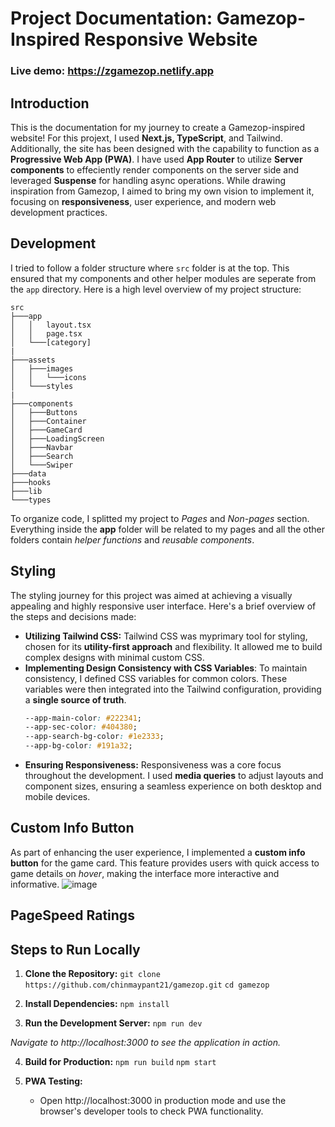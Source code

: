 # Project Documentation: Gamezop-Inspired Responsive Website

 ### Live demo: https://zgamezop.netlify.app
 
## Introduction
This is the documentation for my journey to create a Gamezop-inspired website! For this projext, I used **Next.js, TypeScript**, and Tailwind. Additionally, the site has been designed with the capability to function as a **Progressive Web App (PWA)**.
 I have used **App Router** to utilize **Server components** to effeciently render components on the server side and leveraged **Suspense** for handling async operations.  While drawing inspiration from Gamezop, I aimed to bring my own vision to implement it, focusing on **responsiveness**, user experience, and modern web development practices.

## Development
I tried to follow a folder structure where `src` folder is at the top. This ensured that my components and other helper modules are seperate from the `app` directory. Here is a high level overview of my project structure:
```
src
├───app
│   │   layout.tsx
│   │   page.tsx
│   └───[category]
|
├───assets
│   ├───images
│   │   └───icons
│   └───styles
|
├───components
│   ├───Buttons
│   ├───Container    
│   ├───GameCard
│   ├───LoadingScreen
│   ├───Navbar
│   ├───Search
│   └───Swiper
├───data
├───hooks
├───lib
└───types
```
To organize code, I splitted my project to *Pages* and *Non-pages* section. Everything inside the **app** folder will be related to my pages and all the other folders contain *helper functions* and *reusable components*.

## **Styling**
The styling journey for this project was aimed at achieving a visually appealing and highly responsive user interface. Here's a brief overview of the steps and decisions made:
- **Utilizing Tailwind CSS:** Tailwind CSS was myprimary tool for styling, chosen for its **utility-first approach** and flexibility. It allowed me to build complex designs with minimal custom CSS.
 - **Implementing Design Consistency with CSS Variables**: To maintain consistency, I defined CSS variables for common colors. These variables were then integrated into the Tailwind configuration, providing a **single source of truth**.
	 ```css
	 --app-main-color: #222341;
	--app-sec-color: #404380;
	--app-search-bg-color: #1e2333;
	--app-bg-color: #191a32;
	 ```
- **Ensuring Responsiveness:** Responsiveness was a core focus throughout the development. I used **media queries**  to adjust layouts and component sizes, ensuring a seamless experience on both desktop and mobile devices.

## Custom Info Button
As part of enhancing the user experience, I implemented a **custom info button** for the game card. This feature provides users with quick access to game details on *hover*, making the interface more interactive and informative.
![image](https://github.com/chinmaypant21/gamezop/assets/64401853/67c2e8c5-a9e6-46cd-9421-d003ccddba6f)

## PageSpeed Ratings

## Steps to Run Locally

1.  **Clone the Repository:**
`git clone https://github.com/chinmaypant21/gamezop.git`
`cd gamezop` 

2.  **Install Dependencies:**
`npm install`

3.  **Run the Development Server:**
`npm run dev`

*Navigate to http://localhost:3000 to see the application in action.*

4.  **Build for Production:**
`npm run build`
`npm start` 

5.  **PWA Testing:**

    -   Open http://localhost:3000 in production mode and use the browser's developer tools to check PWA functionality.
